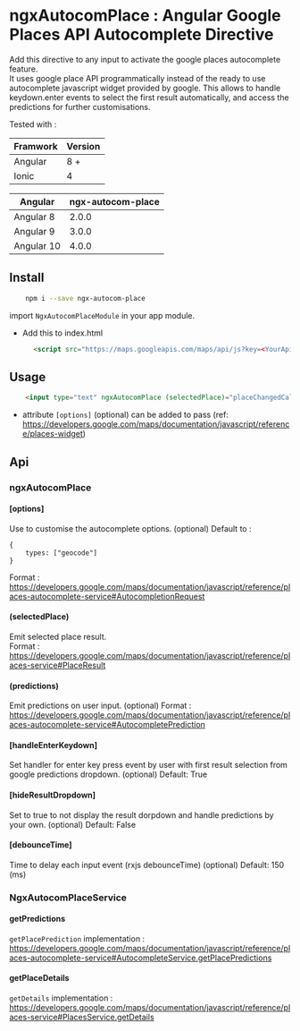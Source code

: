 # ngxAutocomPlace : Angular Google Places API Autocomplete Directive

Add this directive to any input to activate the google places autocomplete feature.  
It uses google place API programmatically instead of the ready to use autocomplete javascript widget provided by google. This allows to handle keydown.enter events to select the first result automatically, and access the predictions for further customisations.

Tested with :	

| Framwork | Version |
| -------- | -------- |
| Angular  | 8 +   |
| Ionic    | 4 |

| Angular  | ngx-autocom-place |
| -------- | -------- |
| Angular 8  | 2.0.0 |
| Angular 9  | 3.0.0 |
| Angular 10  | 4.0.0 |

## Install
```sh
    npm i --save ngx-autocom-place
```
import `NgxAutocomPlaceModule` in your app module.

- Add this to index.html
```html
      <script src="https://maps.googleapis.com/maps/api/js?key=<YourApiKey>&libraries=places&language=en"></script>
```

## Usage

```html
    <input type="text" ngxAutocomPlace (selectedPlace)="placeChangedCallback($event)"/>
```
- attribute `[options]` (optional) can be added to pass (ref: https://developers.google.com/maps/documentation/javascript/reference/places-widget)

## Api
### ngxAutocomPlace
#### [options]
Use to customise the autocomplete options. (optional)
Default to :
```
{
    types: ["geocode"]
}
```
Format : https://developers.google.com/maps/documentation/javascript/reference/places-autocomplete-service#AutocompletionRequest

#### (selectedPlace)
Emit selected place result.  
Format : https://developers.google.com/maps/documentation/javascript/reference/places-service#PlaceResult

#### (predictions)
Emit predictions on user input. (optional)
Format : https://developers.google.com/maps/documentation/javascript/reference/places-autocomplete-service#AutocompletePrediction

#### [handleEnterKeydown]
Set handler for enter key press event by user with first result selection from google predictions dropdown. (optional)
Default: True

#### [hideResultDropdown]
Set to true to not display the result dorpdown and handle predictions by your own. (optional)
Default: False

#### [debounceTime]
Time to delay each input event (rxjs debounceTime) (optional)
Default: 150 (ms)

### NgxAutocomPlaceService
#### getPredictions
`getPlacePrediction` implementation : https://developers.google.com/maps/documentation/javascript/reference/places-autocomplete-service#AutocompleteService.getPlacePredictions

#### getPlaceDetails
`getDetails` implementation : https://developers.google.com/maps/documentation/javascript/reference/places-service#PlacesService.getDetails

